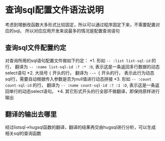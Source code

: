 # 查询sql配置文件语法说明

考虑到增删改函数大多形式比较固定，所以可以通过程序固定下来，不需要配置对应的sql。
所以对应应用开发来说最多的情况是配置查询语句

## 查询sql文件配置约定
对查询所用的sql语句配置文件做如下约定：
*1. 形如 `-- :list list-sql-id` 的行， 翻译为 `-- :name list-sql-id :? :* :D`, 表示这是一条返回多行数据的动态select语句
*2. 大括号 `{` 开头的行， 翻译为 `--~ {` 开头的行， 表示此行为动态sql行，需要自动根据传入参数是否为null值进行动态拼接
*3. 形如 `-- :count count-sql-id` 的行， 翻译为 `-- :name count-sql-id :? :1 :D`, 表示这是一条返回单行的动态select语句。
*4. 其它形式开头的行全部不做翻译，即保持原样进行输出

## 翻译的输出去哪里
经过listsql->hugsql函数的翻译，翻译的结果再交由hugsql进行分析，可以生成相关sql的查询函数
